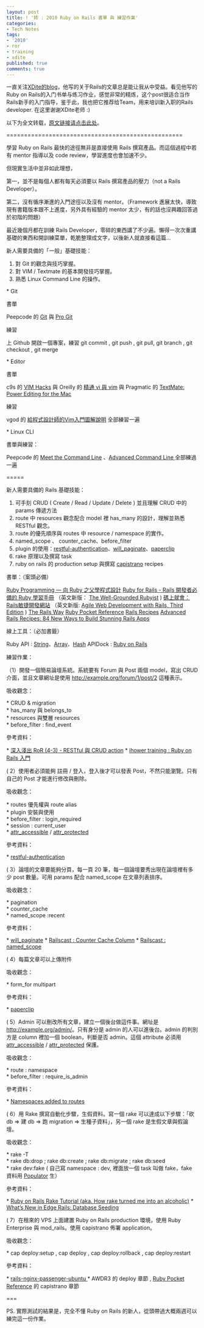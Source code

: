 ```yaml
---
layout: post
title: ! '转 : 2010 Ruby on Rails 書單 與 練習作業'
categories:
- Tech Notes
tags:
- '2010'
- ror
- training
- xdite
published: true
comments: true
---
```

<p>一直关注<a href="http://blog.xdite.net/">XDite的blog</a>，他写的关于Rails的文章总是能让我从中受益。看见他写的Ruby on Rails的入门书单与练习作业，感觉非常的精炼，这个post很适合当作Rails新手的入门指导，鉴于此，我也把它推荐给Team，用来培训新入职的Rails developer. 在这里谢谢XDite老师 :)</p>

<p>以下为全文转载，<a href="http://blog.xdite.net/?p=1754&amp;utm_source=feedburner&amp;utm_medium=feed&amp;utm_campaign=Feed%3A+xxddite+(Blog.XDite.net)">原文链接请点击此处</a>。</p>

<p>==================================================</p>

<p>學習 Ruby on Rails 最快的途徑無非是直接使用 Rails 撰寫產品。而這個過程中若有 mentor 指導以及 code review，學習進度也會加速不少。</p>

<p>但現實生活中並非如此理想，</p>

<p>第一，並不是每個人都有每天必須要以 Rails 撰寫產品的壓力（not a Rails Developer）。</p>

<p>第二，沒有循序漸進的入門途徑以及沒有 mentor。（Framework 進展太快，導致現有書籍版本跟不上進度，另外具有經驗的 mentor 太少，有的話也沒興趣回答過於初階的問題）</p>

<p>最近幾個月都在訓練 Rails Developer，零碎的東西講了不少遍。懶得一次次重講基礎的東西和開訓練菜單，乾脆整理成文字，以後新人就直接看這篇…</p>

<p>新人需要具備的「一般」基礎技能：
<ol>
	<li>對 Git 的觀念與技巧掌握。</li>
	<li>對 VIM / Textmate 的基本開發技巧掌握。</li>
	<li>熟悉 Linux Command Line 的操作。</li>
</ol>
* Git</p>

<p>書單</p>

<p>Peepcode 的 <a href="http://peepcode.com/products/git" target="_blank">Git</a> 與 <a href="http://progit.org/book/" target="_blank">Pro Git</a></p>

<p>練習</p>

<p>上 Github 開啟一個專案，練習 git commit , git push , git pull, git branch , git checkout , git merge</p>

<p>* Editor</p>

<p>書單</p>

<p>c9s 的 <a href="http://c9s.blogspot.com/2009/08/vim-hacks-coscup.html" target="_blank">VIM Hacks</a> 與 Oreilly 的 <a href="http://tlsj.tenlong.com.tw/WebModule/BookSearch/bookSearchViewAction.do?isbn=9789866840326&amp;sid=48676&amp;aid=69e42ffb" target="_blank">精通 vi 與 vim</a> 與 Pragmatic 的 <a href="http://www.pragprog.com/titles/textmate/textmate" target="_blank">TextMate: Power Editing for the Mac</a></p>

<p>練習</p>

<p>vgod 的 <a href="http://blog.vgod.tw/2009/12/08/vim-cheat-sheet-for-programmers/" target="_blank">給程式設計師的Vim入門圖解說明</a> 全部練習一遍</p>

<p>* Linux CLI</p>

<p>書單與練習：</p>

<p>Peepcode 的 <a href="http://peepcode.com/products/meet-the-command-line" target="_blank">Meet the Command Line</a> 、<a href="http://peepcode.com/products/advanced-command-line" target="_blank">Advanced Command Line </a> 全部練過一遍</p>

<p>=====</p>

<p>新人需要具備的 Rails 基礎技能：
<ol>
	<li>可手刻 CRUD ( Create / Read / Update / Delete ) 並且理解 CRUD 中的 params 傳遞方法</li>
	<li>route 中 resources 觀念配合 model 裡 has_many 的設計，理解並熟悉 RESTful 觀念。</li>
	<li>route 的優先順序與 routes 中 resource / namespace 的實作。</li>
	<li>named_scope 、 counter_cache、before_filter</li>
	<li>plugin 的使用：<a href="http://github.com/technoweenie/restful-authentication" target="_blank">restful-authentication</a>、<a href="http://wiki.github.com/mislav/will_paginate/" target="_blank">will_paginate</a>、<a href="http://github.com/thoughtbot/paperclip" target="_blank">paperclip</a></li>
	<li>rake 原理以及撰寫 task</li>
	<li>ruby on rails 的 production setup 與撰寫 <a href="http://www.capify.org/" target="_blank">capistrano</a> recipes</li>
</ol>
書單：（案頭必備）</p>

<p><a href="http://www.books.com.tw/exep/prod/booksfile.php?item=0010350699" target="_blank">Ruby Programming — 向 Ruby 之父學程式設計</a>
<a href="http://www.books.com.tw/exep/prod/booksfile.php?item=0010400655" target="_blank">Ruby for Rails - Rails 開發者必備的 Ruby 學習手冊</a> （英文新版： <a href="http://www.manning.com/black2/" target="_blank">The Well-Grounded Rubyist</a> )
<a href="http://www.books.com.tw/exep/prod/booksfile.php?item=0010374225" target="_blank">碼上就會：Rails敏捷開發網站</a> （英文新版: <a href="http://www.pragprog.com/titles/rails3/agile-web-development-with-rails-third-edition" target="_blank">Agile Web Development with Rails, Third Edition</a> )
<a href="http://my.safaribooksonline.com/9780321445612" target="_blank">The Rails Way</a>
<a href="http://oreilly.com/catalog/9780596514815" target="_blank">Ruby Pocket Reference</a>
<a href="http://www.pragprog.com/titles/fr_rr/rails-recipes" target="_blank">Rails Recipes</a>
<a href="http://www.pragprog.com/titles/fr_arr/advanced-rails-recipes" target="_blank">Advanced Rails Recipes: 84 New Ways to Build Stunning Rails Apps</a></p>

<p>線上工具：（必加書籤）</p>

<p>Ruby API : <a href="http://www.ruby-doc.org/core/classes/String.html" target="_blank">String</a>、<a href="http://www.ruby-doc.org/core/classes/Array.html" target="_blank">Array</a>、<a href="http://www.ruby-doc.org/core/classes/Hash.html" target="_blank">Hash</a>
APIDock : <a href="http://apidock.com/rails" target="_blank">Ruby on Rails</a></p>

<p>練習作業：</p>

<p>（1）開發一個簡易論壇系統。系統要有 Forum 與 Post 兩個 model，寫出 CRUD 介面，並且文章網址是使用 <a href="http://example.org/forum/1/post/2" target="_blank">http://example.org/forum/1/post/2</a> 這種表示。</p>

<p>吸收觀念：</p>

<p>* CRUD &amp; migration<br />
* has_many 與 belongs_to<br />
* resources 與雙層 resources<br />
* before_filter : find_event</p>

<p>參考資料：</p>

<p>* <a href="http://rails.pixnet.net/blog/post/22956704" target="_blank">深入淺出 RoR (4-3) - RESTful 與 CRUD action</a>
* <a href="http://ihower.tw/training/rails-tutoral.html" target="_blank">ihower training : Ruby on Rails 入門</a></p>

<p>( 2）使用者必須能夠 註冊 / 登入，登入後才可以發表 Post，不然只能瀏覽。只有自己的 Post 才能進行修改與刪除。</p>

<p>吸收觀念：</p>

<p>* routes 優先權與 route alias<br />
* plugin 安裝與使用<br />
* before_filter : login_required<br />
* session : current_user<br />
* <a href="http://api.rubyonrails.org/classes/ActiveRecord/Base.html#M002281" target="_blank">attr_accessible</a> / <a href="http://api.rubyonrails.org/classes/ActiveRecord/Base.html#M002280" target="_blank">attr_protected</a></p>

<p>參考資料：</p>

<p>* <a href="http://github.com/technoweenie/restful-authentication" target="_blank">restful-authentication</a></p>

<p>( 3）論壇的文章要能夠分頁，每一頁 20 筆，每一個論壇要秀出現在論壇裡有多少 post 數量。可用 params 配合 named_scope 在文章列表排序。</p>

<p>吸收觀念：</p>

<p>* pagination<br />
* counter_cache<br />
* named_scope :recent</p>

<p>參考資料：</p>

<p>* <a href="http://wiki.github.com/mislav/will_paginate/" target="_blank">will_paginate</a>
* <a href="http://railscasts.com/episodes/23-counter-cache-column" target="_blank">Railscast : Counter Cache Column</a>
* <a href="http://railscasts.com/episodes/108-named-scope" target="_blank">Railscast : named_scope</a></p>

<p>( 4）每篇文章可以上傳附件</p>

<p>吸收觀念：</p>

<p>* form_for  multipart</p>

<p>參考資料：</p>

<p>* <a href="http://github.com/thoughtbot/paperclip" target="_blank">paperclip</a></p>

<p>( 5）Admin 可以刪改所有文章，建立一個後台做這件事。網址是 <a href="http://example.org/admin/" target="_blank">http://example.org/admin/</a>。只有身分是 admin 的人可以進後台。admin 的判別方是 column 裡加一個 boolean，判斷是否 admin。這個 attribute 必須用 <a href="http://api.rubyonrails.org/classes/ActiveRecord/Base.html#M002281" target="_blank">attr_accessible</a> / <a href="http://api.rubyonrails.org/classes/ActiveRecord/Base.html#M002280" target="_blank">attr_protected</a> 保護。</p>

<p>吸收觀念：</p>

<p>* route : namespace<br />
* before_filter : require_is_admin</p>

<p>參考資料：</p>

<p>* <a href="http://railstips.org/blog/archives/2007/04/28/namespaces-added-to-routes/" target="_blank">Namespaces added to routes</a></p>

<p>( 6）用 Rake 撰寫自動化步驟，生假資料。寫一個 rake 可以達成以下步驟：「砍 db =&gt; 建 db =&gt; 跑 migration =&gt; 生種子資料」，另一個 rake 是生假文章與假論壇。</p>

<p>吸收觀念：</p>

<p>* rake -T<br />
* rake db:drop ; rake db:create ; rake db:migrate ; rake db:seed<br />
* rake dev:fake ( 自己寫 namespace : dev, 裡面放一個 task 叫做 fake，fake 資料用 <a href="http://github.com/ryanb/populator" target="_blank">Populator</a> 生）</p>

<p>參考資料：</p>

<p>* <a href="http://railsenvy.com/2007/6/11/ruby-on-rails-rake-tutorial" target="_blank">Ruby on Rails Rake Tutorial (aka. How rake turned me into an alcoholic)</a>
* <a href="http://ryandaigle.com/articles/2009/5/13/what-s-new-in-edge-rails-database-seeding" target="_blank">What’s New in Edge Rails: Database Seeding</a></p>

<p>( 7）在租來的 VPS 上面建置 Ruby on Rails production 環境，使用 Ruby Enterprise 與 mod_rails。使用 capistrano 佈署 application。</p>

<p>吸收觀念：</p>

<p>* cap deploy:setup , cap deploy , cap deploy:rollback , cap deploy:restart</p>

<p>參考資料：</p>

<p>* <a href="http://github.com/jnstq/rails-nginx-passenger-ubuntu" target="_blank">rails-nginx-passenger-ubuntu </a>
* AWDR3 的 deploy 章節 , <a href="http://oreilly.com/catalog/9780596514815" target="_blank">Ruby Pocket Reference</a> 的 capistrano 章節</p>

<p>===</p>

<p>PS. 實際測試的結果是，完全不懂 Ruby on Rails 的新人，從頭帶過大概兩週可以練完這一份作業。</p>
